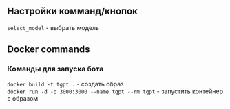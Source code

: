 ## Настройки комманд/кнопок
`select_model` - выбрать модель

## Docker commands

### Команды для запуска бота
`docker build -t tgpt .` - создать образ  
`docker run -d -p 3000:3000 --name tgpt --rm tgpt` - запустить контейнер с образом

